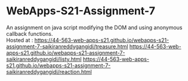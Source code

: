 # WebApps-S21-Assignment-7
An assignment on java script modifying the DOM and using anonymous callback functions.
<br>
Hosted at : <https://44-563-web-apps-s21.github.io/webapps-s21-assignment-7-saikiranreddygangidi/treasure.html>
<https://44-563-web-apps-s21.github.io/webapps-s21-assignment-7-saikiranreddygangidi/listy.html>
<https://44-563-web-apps-s21.github.io/webapps-s21-assignment-7-saikiranreddygangidi/reaction.html>
